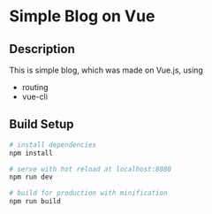 # Simple Blog on Vue

## Description
This is simple blog, which was made on Vue.js, using
- routing
- vue-cli

## Build Setup

``` bash
# install dependencies
npm install

# serve with hot reload at localhost:8080
npm run dev

# build for production with minification
npm run build
```

